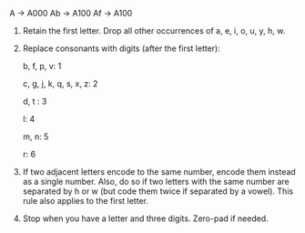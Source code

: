 A -> A000
Ab -> A100
Af -> A100


1) Retain the first letter. Drop all other occurrences of a, e, i, o, u, y, h, w.

2) Replace consonants with digits (after the first letter):

    b, f, p, v: 1

    c, g, j, k, q, s, x, z: 2

    d, t : 3

    l: 4

    m, n: 5

    r: 6

3) If two adjacent letters encode to the same number, encode them instead as a single number. Also, do so if two letters with the same number are separated by h or w (but code them twice if separated by a vowel). This rule also applies to the first letter.

4) Stop when you have a letter and three digits. Zero-pad if needed.